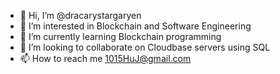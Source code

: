 - 👋 Hi, I’m @dracarystargaryen
- 👀 I’m interested in Blockchain and Software Engineering
- 🌱 I’m currently learning Blockchain programming
- 💞️ I’m looking to collaborate on Cloudbase servers using SQL
- 📫 How to reach me 1015HuJ@gmail.com

<!---
dracarystargaryen/dracarystargaryen is a ✨ special ✨ repository because its `README.md` (this file) appears on your GitHub profile.
You can click the Preview link to take a look at your changes.
--->
